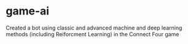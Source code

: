 # game-ai
Created a bot using classic and advanced machine and deep learning methods (including Reiforcment Learning) in the Connect Four game
